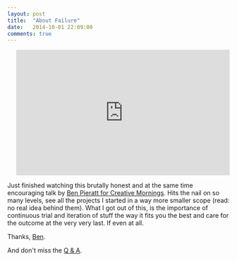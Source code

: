 ```yaml
---
layout: post
title:  "About Failure"
date:   2014-10-01 22:09:00
comments: true
---
```


<style>.embed-container { margin-left: 20px; position: relative; padding-bottom: 56.25%; height: 0; overflow: hidden; max-width: 100%; height: auto; } .embed-container iframe, .embed-container object, .embed-container embed { position: absolute; top: 0; left: 0; width: 100%; height: 100%; }</style><div class='embed-container'><iframe src='http://www.youtube.com/embed/svki-Q5udh0' frameborder='0' allowfullscreen></iframe></div>

Just finished watching this brutally honest and at the same time encouraging talk by [Ben Pieratt for Creative Mornings](http://creativemornings.com/talks/ben-pieratt/2). Hits the nail on so many levels, see all the projects I started in a way more smaller scope (read: no real idea behind them). What I got out of this, is the importance of continuous trial and iteration of stuff the way it fits you the best and care for the outcome at the very very last. If even at all.

Thanks, [Ben](http://twitter.com/pieratt "@pieratt").

And don't miss the [Q & A](http://creativemornings.com/talks/ben-pieratt/1).
